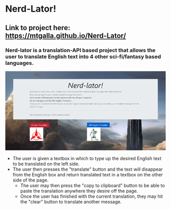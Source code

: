 # Nerd-Lator!
## Link to project here: https://mtgalla.github.io/Nerd-Lator/
### Nerd-lator is a translation-API based project that allows the user to translate English text into 4 other sci-fi/fantasy based languages.

![Nerd-lator image](/assets/images/Untitled.png)

* The user is given a textbox in which to type up the desired English text to be translated on the left side.
* The user then presses the "translate" button and the text will disappear from the English box and return translated text in a textbox on the other side of the page.
    * The user may then press the "copy to clipboard" button to be able to paste the translation anywhere they desire off the page.
    * Once the user has finished with the current translation, they may hit the "clear" button to translate another message.
